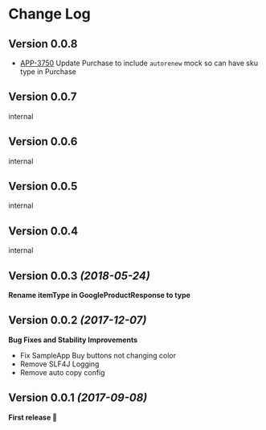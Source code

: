 Change Log
==========

Version 0.0.8
-------------
- [APP-3750](https://jira.nyt.net/browse/APP-3750) Update Purchase to include `autorenew` mock so can have sku type in Purchase

Version 0.0.7
-------------
internal

Version 0.0.6
-------------
internal

Version 0.0.5
-------------
internal

Version 0.0.4
-------------
internal

Version 0.0.3 *(2018-05-24)*
----------------------------

**Rename itemType in GoogleProductResponse to type**

Version 0.0.2 *(2017-12-07)*
----------------------------

**Bug Fixes and Stability Improvements**

* Fix SampleApp Buy buttons not changing color
* Remove SLF4J Logging
* Remove auto copy config

Version 0.0.1 *(2017-09-08)*
----------------------------

**First release :tada:**
